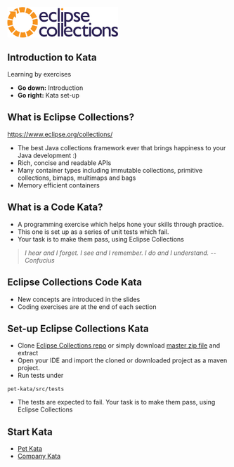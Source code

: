<!--
  ~ Copyright (c) 2022 Goldman Sachs and others.
  ~ All rights reserved. This program and the accompanying materials
  ~ are made available under the terms of the Eclipse Public License v1.0
  ~ and Eclipse Distribution License v. 1.0 which accompany this distribution.
  ~ The Eclipse Public License is available at http://www.eclipse.org/legal/epl-v10.html
  ~ and the Eclipse Distribution License is available at
  ~ http://www.eclipse.org/org/documents/edl-v10.php.
  -->
<img src="../shared/eclipse-collections-logo.png" alt="Eclipse Collections" style="width: 50%;background-color:aliceblue;"/>

## Introduction to Kata

Learning by exercises

* **Go down:** Introduction
* **Go right:** Kata set-up


## What is Eclipse	Collections?
 
 https://www.eclipse.org/collections/
 
 * The best Java collections framework ever that brings happiness to your Java development :)
 * Rich, concise and readable APIs
 * Many container types including immutable collections, primitive collections, bimaps, multimaps and bags
 * Memory efficient containers


## What is a Code Kata?
 * A programming exercise which helps hone your skills through practice.
 * This one is set up as a series of unit tests which fail.
 * Your task is to make them pass, using Eclipse Collections

  > _I hear and I forget._
  > _I see and I remember._
  > _I do and I understand._
  > -- _Confucius_


## Eclipse Collections Code Kata
 * New concepts are introduced in the slides
 * Coding exercises are at the end of each section



## Set-up Eclipse Collections Kata
 * Clone [Eclipse Collections repo](https://github.com/eclipse/eclipse-collections-kata) or simply download [master zip file](https://github.com/eclipse/eclipse-collections-kata/archive/master.zip) and extract
 * Open your IDE and import the cloned or downloaded project as a maven project.
 * Run tests under

 ```
 pet-kata/src/tests
 ```

 * The tests are expected to fail. Your task is to make them pass, using Eclipse Collections


## Start Kata
 * [Pet Kata](../pet-kata)
 * [Company Kata](../company-kata)

